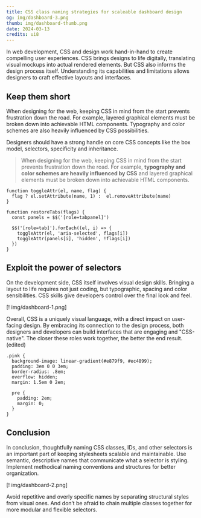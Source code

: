 ```yaml
---
title: CSS class naming strategies for scaleable dashboard design
og: img/dashboard-3.png
thumb: img/dashboard-thumb.png
date: 2024-03-13
credits: ui8
---
```


In web development, CSS and design work hand-in-hand to create compelling user experiences. CSS brings designs to life digitally, translating visual mockups into actual rendered elements. But CSS also informs the design process itself. Understanding its capabilities and limitations allows designers to craft effective layouts and interfaces.

## Keep them short

When designing for the web, keeping CSS in mind from the start prevents frustration down the road. For example, layered graphical elements must be broken down into achievable HTML components. Typography and color schemes are also heavily influenced by CSS possibilities.

Designers should have a strong handle on core CSS concepts like the box model, selectors, specificity and inheritance.

> When designing for the web, keeping CSS in mind from the start prevents frustration down the road. For example, **typography and color schemes are heavily influenced by CSS** and layered graphical elements must be broken down into achievable HTML components.

``` js.blue
function toggleAttr(el, name, flag) {
  flag ? el.setAttribute(name, 1) :  el.removeAttribute(name)
}

function restoreTabs(flags) {
  const panels = $$('[role=tabpanel]')

  $$('[role=tab]').forEach((el, i) => {
    toggleAttr(el, 'aria-selected', flags[i])
    toggleAttr(panels[i], 'hidden', !flags[i])
  })
}
```

## Exploit the power of selectors

On the development side, CSS itself involves visual design skills. Bringing a layout to life requires not just coding, but typographic, spacing and color sensibilities. CSS skills give developers control over the final look and feel.

[! img/dashboard-1.png]

Overall, CSS is a uniquely visual language, with a direct impact on user-facing design. By embracing its connection to the design process, both designers and developers can build interfaces that are engaging and "CSS-native". The closer these roles work together, the better the end result. (edited)

``` .pink
.pink {
  background-image: linear-gradient(#e879f9, #ec4899);
  padding: 3em 0 0 3em;
  border-radius: .8em;
  overflow: hidden;
  margin: 1.5em 0 2em;

  pre {
    padding: 2em;
    margin: 0;
  }
}
```

## Conclusion

In conclusion, thoughtfully naming CSS classes, IDs, and other selectors is an important part of keeping stylesheets scalable and maintainable. Use semantic, descriptive names that communicate what a selector is styling. Implement methodical naming conventions and structures for better organization.

[! img/dashboard-2.png]

Avoid repetitive and overly specific names by separating structural styles from visual ones. And don’t be afraid to chain multiple classes together for more modular and flexible selectors.
